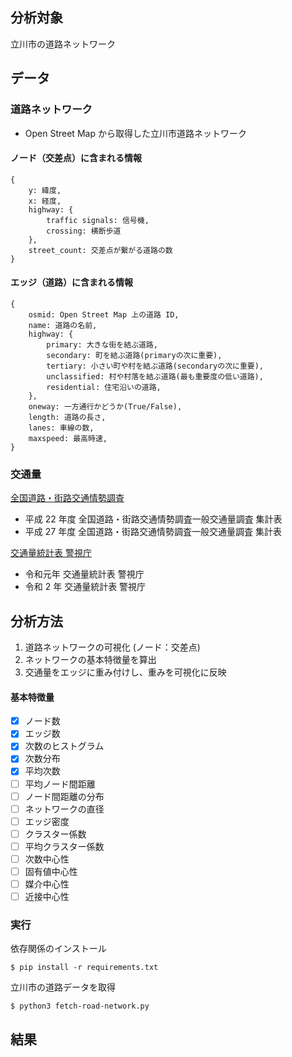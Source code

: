 ## 分析対象

立川市の道路ネットワーク

## データ

### 道路ネットワーク

- Open Street Map から取得した立川市道路ネットワーク

#### ノード（交差点）に含まれる情報

```
{
    y: 緯度,
    x: 経度,
    highway: {
        traffic signals: 信号機,
        crossing: 横断歩道
    },
    street_count: 交差点が繋がる道路の数
}
```

#### エッジ（道路）に含まれる情報

```
{
    osmid: Open Street Map 上の道路 ID,
    name: 道路の名前,
    highway: {
        primary: 大きな街を結ぶ道路,
        secondary: 町を結ぶ道路(primaryの次に重要),
        tertiary: 小さい町や村を結ぶ道路(secondaryの次に重要),
        unclassified: 村や村落を結ぶ道路(最も重要度の低い道路),
        residential: 住宅沿いの道路,
    },
    oneway: 一方通行かどうか(True/False),
    length: 道路の長さ,
    lanes: 車線の数,
    maxspeed: 最高時速,
}
```

### 交通量

[全国道路・街路交通情勢調査](https://www.mlit.go.jp/road/ir/ir-data/ir-data.html)

- 平成 22 年度 全国道路・街路交通情勢調査一般交通量調査 集計表
- 平成 27 年度 全国道路・街路交通情勢調査一般交通量調査 集計表

[交通量統計表 警視庁](https://www.keishicho.metro.tokyo.lg.jp/about_mpd/jokyo_tokei/tokei_jokyo/ryo.html)

- 令和元年 交通量統計表 警視庁
- 令和 2 年 交通量統計表 警視庁

## 分析方法

1. 道路ネットワークの可視化 (ノード：交差点)
2. ネットワークの基本特徴量を算出
3. 交通量をエッジに重み付けし、重みを可視化に反映

#### 基本特徴量

- [x] ノード数
- [x] エッジ数
- [x] 次数のヒストグラム
- [x] 次数分布
- [x] 平均次数
- [ ] 平均ノード間距離
- [ ] ノード間距離の分布
- [ ] ネットワークの直径
- [ ] エッジ密度
- [ ] クラスター係数
- [ ] 平均クラスター係数
- [ ] 次数中心性
- [ ] 固有値中心性
- [ ] 媒介中心性
- [ ] 近接中心性

### 実行

依存関係のインストール

```
$ pip install -r requirements.txt
```

立川市の道路データを取得

```
$ python3 fetch-road-network.py
```

## 結果
